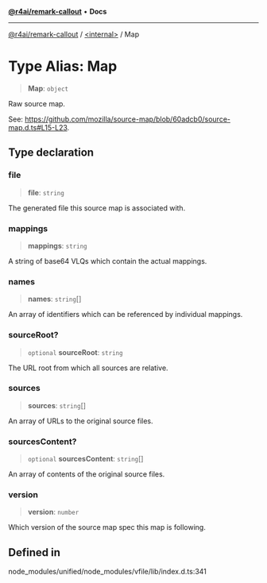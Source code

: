 [**@r4ai/remark-callout**](../../README.md) • **Docs**

***

[@r4ai/remark-callout](../../globals.md) / [\<internal\>](../README.md) / Map

# Type Alias: Map

> **Map**: `object`

Raw source map.

See:
<https://github.com/mozilla/source-map/blob/60adcb0/source-map.d.ts#L15-L23>.

## Type declaration

### file

> **file**: `string`

The generated file this source map is associated with.

### mappings

> **mappings**: `string`

A string of base64 VLQs which contain the actual mappings.

### names

> **names**: `string`[]

An array of identifiers which can be referenced by individual mappings.

### sourceRoot?

> `optional` **sourceRoot**: `string`

The URL root from which all sources are relative.

### sources

> **sources**: `string`[]

An array of URLs to the original source files.

### sourcesContent?

> `optional` **sourcesContent**: `string`[]

An array of contents of the original source files.

### version

> **version**: `number`

Which version of the source map spec this map is following.

## Defined in

node\_modules/unified/node\_modules/vfile/lib/index.d.ts:341
